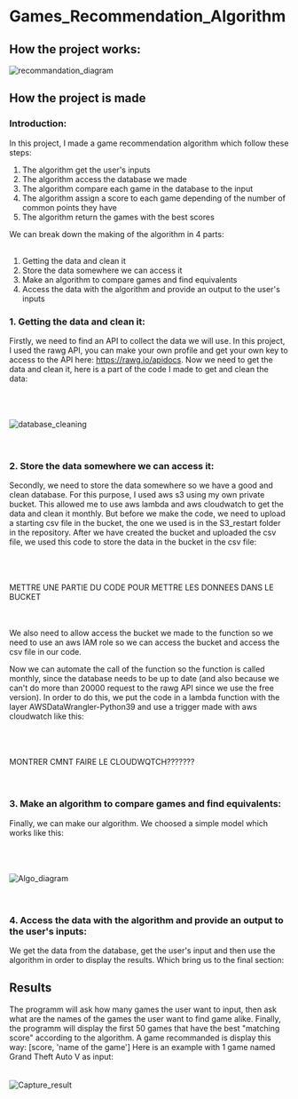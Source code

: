 # Games_Recommendation_Algorithm

## How the project works:
![recommandation_diagram](https://user-images.githubusercontent.com/127619531/224561655-c6adcac4-3761-4b98-a2aa-1c485ca23007.png)



## How the project is made
### Introduction:
In this project, I made a game recommendation algorithm which follow these steps:<br>
1. The algorithm get the user's inputs
2. The algorithm access the database we made
3. The algorithm compare each game in the database to the input
4. The algorithm assign a score to each game depending of the number of common points they have
5. The algorithm return the games with the best scores

We can break down the making of the algorithm in 4 parts:<br><br>
1. Getting the data and clean it
2. Store the data somewhere we can access it
3. Make an algorithm to compare games and find equivalents
4. Access the data with the algorithm and provide an output to the user's inputs


### 1. Getting the data and clean it:
Firstly, we need to find an API to collect the data we will use. In this project, I used the rawg API, you can make your own profile and get your own key to access to the API here: https://rawg.io/apidocs. Now we need to get the data and clean it, here is a part of the code I made to get and clean the data:

<br><br><br>
![database_cleaning](https://user-images.githubusercontent.com/127619531/226173580-040ad8f6-ec3e-487d-a193-c00b72f4ecac.png)
<br><br><br>

### 2. Store the data somewhere we can access it:
Secondly, we need to store the data somewhere so we have a good and clean database. For this purpose, I used aws s3 using my own private bucket. This allowed me to use aws lambda and aws cloudwatch to get the data and clean it monthly. But before we make the code, we need to upload a starting csv file in the bucket, the one we used is in the S3_restart folder in the repository. After we have created the bucket and uploaded the csv file, we used this code to store the data in the bucket in the csv file:

<br><br><br>
METTRE UNE PARTIE DU CODE POUR METTRE LES DONNEES DANS LE BUCKET
<br><br><br>

We also need to allow access the bucket we made to the function so we need to use an aws IAM role so we can access the bucket and access the csv file in our code.

Now we can automate the call of the function so the function is called monthly, since the database needs to be up to date (and also because we can't do more than 20000 request to the rawg API since we use the free version). In order to do this, we put the code in a lambda function with the layer AWSDataWrangler-Python39 and use a trigger made with aws cloudwatch like this:

<br><br><br>
MONTRER CMNT FAIRE LE CLOUDWQTCH???????
<br><br><br>



### 3. Make an algorithm to compare games and find equivalents:
Finally, we can make our algorithm. We choosed a simple model which works like this:

<br><br><br>
![Algo_diagram](https://user-images.githubusercontent.com/127619531/226173683-0ee69bb2-3af2-4e27-be87-2896f2871eac.png)
<br><br><br>



### 4. Access the data with the algorithm and provide an output to the user's inputs:
We get the data from the database, get the user's input and then use the algorithm in order to display the results. Which bring us to the final section:


## Results

The programm will ask how many games the user want to input, then ask what are the names of the games the user want to find game alike.
Finally, the programm will display the first 50 games that have the best "matching score" according to the algorithm.
A game recommanded is display this way: [score, 'name of the game']
Here is an example with 1 game named Grand Theft Auto V as input:
<br><br><br>
![Capture_result](https://user-images.githubusercontent.com/127619531/224831232-05647360-d843-4939-a72e-d34dba8639a2.PNG)
<br><br><br>




